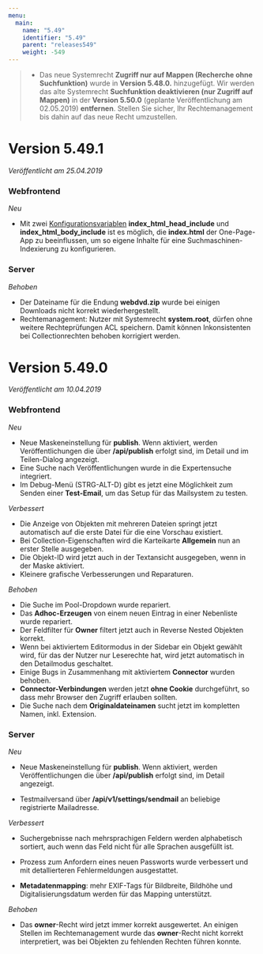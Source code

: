 ```yaml
---
menu:
  main:
    name: "5.49"
    identifier: "5.49"
    parent: "releases549"
    weight: -549
---
```


> * Das neue Systemrecht **Zugriff nur auf Mappen (Recherche ohne Suchfunktion)** wurde in **Version 5.48.0.** hinzugefügt. Wir werden das alte Systemrecht **Suchfunktion deaktivieren (nur Zugriff auf Mappen)** in der **Version 5.50.0** (geplante Veröffentlichung am 02.05.2019) **entfernen**. Stellen Sie sicher, Ihr Rechtemanagement bis dahin auf das neue Recht umzustellen.

# Version 5.49.1

*Veröffentlicht am 25.04.2019*

### Webfrontend

*Neu*

* Mit zwei [Konfigurationsvariablen](/en/sysadmin/configuration/easydb-server.yml/webfrontend/) **index_html_head_include** und **index_html_body_include** ist es möglich, die **index.html** der One-Page-App zu beeinflussen, um so eigene Inhalte für eine Suchmaschinen-Indexierung zu konfigurieren.  

### Server

*Behoben*

* Der Dateiname für die Endung **webdvd.zip** wurde bei einigen Downloads nicht korrekt wiederhergestellt.
* Rechtemanagement: Nutzer mit Systemrecht **system.root**, dürfen ohne weitere Rechteprüfungen ACL speichern. Damit können Inkonsistenten bei Collectionrechten behoben korrigiert werden. 

# Version 5.49.0

*Veröffentlicht am 10.04.2019*

### Webfrontend

*Neu*

- Neue Maskeneinstellung für **publish**. Wenn aktiviert, werden Veröffentlichungen die über **/api/publish** erfolgt sind, im Detail und im Teilen-Dialog angezeigt.
- Eine Suche nach Veröffentlichungen wurde in die Expertensuche integriert.
- Im Debug-Menü (STRG-ALT-D) gibt es jetzt eine Möglichkeit zum Senden einer **Test-Email**, um das Setup für das Mailsystem zu testen.

*Verbessert*

* Die Anzeige von Objekten mit mehreren Dateien springt jetzt automatisch auf die erste Datei für die eine Vorschau existiert.
* Bei Collection-Eigenschaften wird die Karteikarte **Allgemein** nun an erster Stelle ausgegeben.
* Die Objekt-ID wird jetzt auch in der Textansicht ausgegeben, wenn in der Maske aktiviert.
* Kleinere grafische Verbesserungen und Reparaturen.

*Behoben*

* Die Suche im Pool-Dropdown wurde repariert.
* Das **Adhoc-Erzeugen** von einem neuen Eintrag in einer Nebenliste wurde repariert.
* Der Feldfilter für **Owner** filtert jetzt auch in Reverse Nested Objekten korrekt.
* Wenn bei aktiviertem Editormodus in der Sidebar ein Objekt gewählt wird, für das der Nutzer nur Leserechte hat, wird jetzt automatisch in den Detailmodus geschaltet.
* Einige Bugs in Zusammenhang mit aktiviertem **Connector** wurden behoben.
* **Connector-Verbindungen** werden jetzt **ohne Cookie** durchgeführt, so dass mehr Browser den Zugriff erlauben sollten.
* Die Suche nach dem **Originaldateinamen** sucht jetzt im kompletten Namen, inkl. Extension.

### Server

*Neu*

* Neue Maskeneinstellung für **publish**. Wenn aktiviert, werden Veröffentlichungen die über **/api/publish** erfolgt sind, im Detail angezeigt.

- Testmailversand über **/api/v1/settings/sendmail** an beliebige registrierte Mailadresse.

*Verbessert*

- Suchergebnisse nach mehrsprachigen Feldern werden alphabetisch sortiert, auch wenn das Feld nicht für alle Sprachen ausgefüllt ist.

- Prozess zum Anfordern eines neuen Passworts wurde verbessert und mit detallierteren Fehlermeldungen ausgestattet.
- **Metadatenmapping**: mehr EXIF-Tags für Bildbreite, Bildhöhe und Digitalisierungsdatum werden für das Mapping unterstützt.

*Behoben*

- Das **owner**-Recht wird jetzt immer korrekt ausgewertet. An einigen Stellen im Rechtemanagement wurde das **owner**-Recht nicht korrekt interpretiert, was bei Objekten zu fehlenden Rechten führen konnte.
